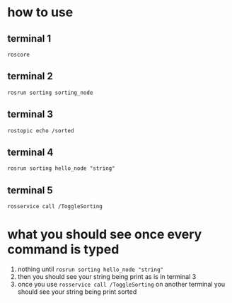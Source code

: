 # how to use

## terminal 1

`roscore`  

## terminal 2

`rosrun sorting sorting_node`  

## terminal 3

`rostopic echo /sorted`  

## terminal 4

`rosrun sorting hello_node "string"`

## terminal 5

`rosservice call /ToggleSorting`


# what you should see once every command is typed

1. nothing until `rosrun sorting hello_node "string"` <br>
2. then you should see your string being print as is in terminal 3 <br>
3. once you use `rosservice call /ToggleSorting` on another terminal you should see your string being print sorted <br>
